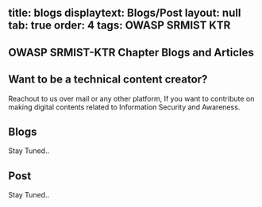 title: blogs
displaytext: Blogs/Post
layout: null
tab: true
order: 4
tags:  OWASP SRMIST KTR
---
## **OWASP SRMIST-KTR Chapter Blogs and Articles**
## Want to be a technical content creator?
Reachout to us over mail or any other platform, If you want to contribute on making digital contents related to Information Security and Awareness. 

## Blogs
Stay Tuned..
## Post
Stay Tuned..
